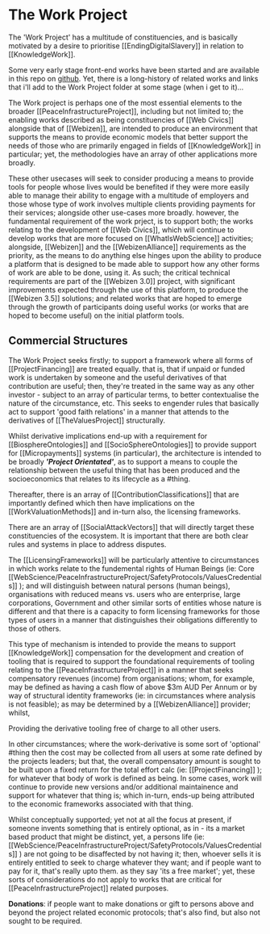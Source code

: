 # The Work Project

The 'Work Project' has a multitude of constituencies, and is basically motivated by a desire to prioritise [[EndingDigitalSlavery]] in relation to [[KnowledgeWork]]. 

Some very early stage front-end works have been started and are available in this repo on [github](https://github.com/WebCivics/CooperativeProjects).  Yet, there is a long-history of related works and links that i'll add to the Work Project folder at some stage (when i get to it)...

The Work project is perhaps one of the most essential elements to the broader [[PeaceInfrastructureProject]], including but not limited to; the enabling works described as being constituencies of [[Web Civics]] alongside that of [[Webizen]], are intended to produce an environment that supports the means to provide economic models that better support the needs of those who are primarily engaged in fields of [[KnowledgeWork]] in particular; yet, the methodologies have an array of other applications more broadly.

These other usecases will seek to consider producing a means to provide tools for people whose lives would be benefited if they were more easily able to manage their ability to engage with a multitude of employers and those whose type of work involves multiple clients  providing payments for their services; alongside other use-cases more broadly.  however, the fundamental requirement of the work prject, is to support both; the works relating to the development of [[Web Civics]], which will continue to develop works that are more focused on [[WhatIsWebScience]] activities; alongside, [[Webizen]] and the [[WebizenAlliance]] requirements as the priority, as the means to do anything else hinges upon the ability to produce a platform that is designed to be made able to support how any other forms of work are able to be done, using it.  As such; the critical technical requirements are part of the [[Webizen 3.0]] project, with significant improvements expected through the use of this platform, to produce the [[Webizen 3.5]] solutions; and related works that are hoped to emerge through the growth of participants doing useful works (or works that are hoped to become useful) on the initial platform tools.

## Commercial Structures

The Work Project seeks firstly; to support a framework where all forms of [[ProjectFinancing]] are treated equally.  that is, that if unpaid or funded work is undertaken by someone and the useful derivatives of that contribution are useful; then, they're treated in the same way as any other investor - subject to an array of particular terms, to better contextualise the nature of the circumstance, etc.  This seeks to engender rules that basically act to support 'good faith relations' in a manner that attends to the derivatives of [[TheValuesProject]] structurally.

Whilst derivative implications end-up with a requirement for [[BiosphereOntologies]] and [[SocioSphereOntologies]] to provide support for [[Micropayments]] systems (in particular), the architecture is intended to be broadly ***'Project Orientated'***, as to support a means to couple the relationship between the useful thing that has been produced and the socioeconomics that relates to its lifecycle as a #thing.

Thereafter, there is an array of [[ContributionClassifications]] that are importantly defined which then have implications on the [[WorkValuationMethods]] and in-turn also, the licensing frameworks.  

There are an array of [[SocialAttackVectors]] that will directly target these constituencies of the ecosystem.  It is important that there are both clear rules and systems in place to address disputes.  

The [[LicensingFrameworks]] will be particularly attentive to circumstances in which works relate to the fundemental rights of Human Beings (ie: Core [[WebScience/PeaceInfrastructureProject/SafetyProtocols/ValuesCredentials]] ); and will distinguish between natural persons (human beings), organisations with reduced means vs. users who are enterprise, large corporations, Government and other similar sorts of entities whose nature is different and that there is a capacity to form licensing frameworks for those types of users in a manner that distinguishes their obligations differently to those of others. 

This type of mechanism is intended to provide the means to support [[KnowledgeWork]] compensation for the development and creation of tooling that is required to support the foundational requirements of tooling relating to the [[PeaceInfrastructureProject]] in a manner that seeks compensatory revenues (income) from organisations; whom, for example, may be defined as having a cash flow of above $3m AUD Per Annum or by way of structural identity frameworks (ie: in circumstances where analysis is not feasible); as may be determined by a [[WebizenAlliance]] provider; whilst, 

Providing the derivative tooling free of charge to all other users.  

In other circumstances; where the work-derivative is some sort of 'optional' #thing then the cost may be collected from all users at some rate defined by the projects leaders; but that, the overall compensatory amount is sought to be built upon a fixed return for the total effort calc (ie: [[ProjectFinancing]] ); for whatever that body of work is defined as being.  In some cases, work will continue to provide new versions and/or additional maintainence and support for whatever that thing is; which in-turn, ends-up being attributed to the economic frameworks associated with that thing.

Whilst conceptually supported; yet not at all the focus at present, if someone invents something that is entirely optional, as in - its a market based product that might be distinct, yet, a persons life (ie: [[WebScience/PeaceInfrastructureProject/SafetyProtocols/ValuesCredentials]] ) are not going to be disaffected by not having it; then, whoever sells it is entirely entitled to seek to charge whatever they want; and if people want to pay for it, that's really upto them.  as they say 'its a free market'; yet, these sorts of considerations do not apply to works that are critical for [[PeaceInfrastructureProject]] related purposes.  

**Donations**: if people want to make donations or gift to persons above and beyond the project related economic protocols; that's also find, but also not sought to be required.

